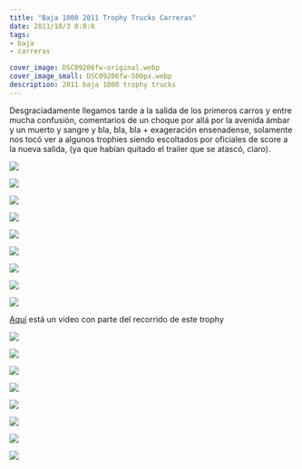 ```yaml
---
title: "Baja 1000 2011 Trophy Trucks Carreras"
date: 2011/10/3 8:0:0
tags: 
- baja
- carreras

cover_image: DSC09206fw-original.webp
cover_image_small: DSC09206fw-500px.webp
description: 2011 baja 1000 trophy trucks
---
```


Desgraciadamente llegamos tarde a la salida de los primeros carros y entre mucha confusión, comentarios de un choque por allá por la avenida ámbar y un muerto y sangre y bla, bla, bla + exageración ensenadense, solamente nos tocó ver a algunos trophies siendo escoltados por oficiales de score a la nueva salida, (ya que habían quitado el trailer que se atascó, claro).

  

[![](DSC09206fw)](DSC09206fw-original.webp)

  

[![](DSC09207fw)](DSC09207fw-original.webp)

  

[![](DSC09209fw)](DSC09209fw-original.webp)

  

[![](DSC09210fw)](DSC09210fw-original.webp)

  

[![](DSC09211fw)](DSC09211fw-original.webp)

  

[![](DSC09212fw)](DSC09212fw-original.webp)

  

[![](DSC09213fw)](DSC09213fw-original.webp)

  

[![](DSC09215fw)](DSC09215fw-original.webp)

  

[![](DSC09218fw)](DSC09218fw-original.webp)

[Aquí](https://www.youtube.com/watch?v=Y59wSKx8hXE) está un video con parte del recorrido de este trophy  

[![](DSC09220fw)](DSC09220fw-original.webp)

  

[![](DSC09222fw)](DSC09222fw-original.webp)

  

[![](DSC09224fw)](DSC09224fw-original.webp)

  

[![](DSC09226fw)](DSC09226fw-original.webp)

  

[![](DSC09227fw)](DSC09227fw-original.webp)

  

[![](DSC09230fw)](DSC09230fw-original.webp)

  

[![](DSC09231fw)](DSC09231fw-original.webp)

  
  

[![](DSC09235fw)](DSC09235fw-original.webp)
